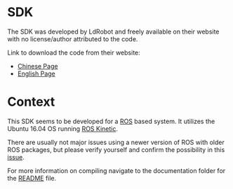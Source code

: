 # SDK

The SDK was developed by LdRobot and freely available on their website with no license/author attributed to the code.

Link to download the code from their website:
- [Chinese Page](https://www.ldrobot.com/download/89)
- [English Page](https://www.ldrobot.com/download/en/101)

# Context

This SDK seems to be developed for a [ROS](https://www.ros.org/) based system. It utilizes the Ubuntu 16.04 OS running [ROS Kinetic](http://wiki.ros.org/kinetic).

There are usually not major issues using a newer version of ROS with older ROS packages, but please verify yourself and confirm the possibility in this [issue](https://github.com/Temi-Robot-Sensors/Depth-Camera/issues/2). 

For more information on compiling navigate to the documentation folder for the [README]() file.